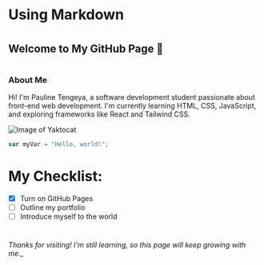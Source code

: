 # <h1>Using Markdown
# <h2>Welcome to My GitHub Page 👋
# <h3>About Me
Hi! I'm Pauline Tengeya, a software development student passionate about front-end web development. I'm currently learning HTML, CSS, JavaScript, and exploring frameworks like React and Tailwind CSS.

![Image of Yaktocat](https://octodex.github.com/images/yaktocat.png)

``` javascript
var myVar = "Hello, world!";
```
# My Checklist:
- [x] Turn on GitHub Pages
- [ ] Outline my portfolio
- [ ] Introduce myself to the world
# <h6>Thanks for visiting! I'm still learning, so this page will keep growing with me._




